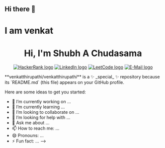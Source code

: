 ## Hi there 👋
<h1>I am venkat</h1>
<h1 align="center">Hi, I'm Shubh A Chudasama</h1>

<p align="center">
  <a href="https://www.hackerrank.com/thirupathivenka1"><img src="https://img.shields.io/static/v1?label=HackerRank&message=thirupathivenka1&style=flat-square&logo=HackerRank&color=blue" alt="HackerRank logo" /></a>
  <a href="https://www.linkedin.com/in/c-shubh/"><img src="https://img.shields.io/static/v1?label=LinkedIn&message=c-shubh&style=flat-square&logo=LinkedIn&color=blue" alt="LinkedIn logo" /></a>
  <a href="https://leetcode.com/c-shubh/"><img src="https://img.shields.io/static/v1?label=LeetCode&message=c-shubh&style=flat-square&logo=LeetCode&color=blue" alt="LeetCode logo" /></a>
  <a href="mailto:shubh.csma@gmail.com"><img src="https://img.shields.io/static/v1?label=E-Mail&message=shubh.csma@gmail.com&style=flat-square&logo=Mail.Ru&color=blue" alt="E-Mail logo" /></a>
</p>
**venkatthirupathi/venkatthirupathi** is a ✨ _special_ ✨ repository because its `README.md` (this file) appears on your GitHub profile.

Here are some ideas to get you started:

- 🔭 I’m currently working on ...
- 🌱 I’m currently learning ...
- 👯 I’m looking to collaborate on ...
- 🤔 I’m looking for help with ...
- 💬 Ask me about ...
- 📫 How to reach me: ...
- 😄 Pronouns: ...
- ⚡ Fun fact: ...
-->
